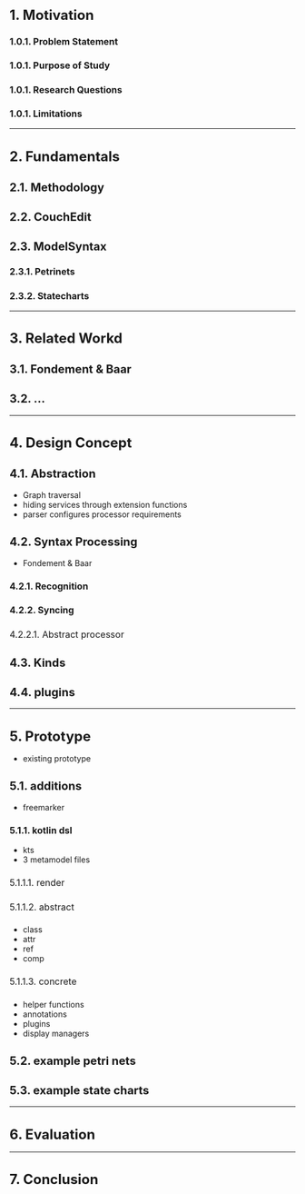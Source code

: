 <style>
body {
    counter-reset: h1
}

h1 {
    font-size: 1.5rem !important;
    counter-reset: h2
}

h2 {
    font-size: 1.25rem !important;
    counter-reset: h3
}

h3 {
    font-size: 1.0rem !important;
    counter-reset: h4
}

h4 {
  font-size: 1.0rem !important;
  font-weight: normal !important;
}

h1:before {
    counter-increment: h1;
    content: counter(h1) ". "
}

h2:before {
    counter-increment: h2;
    content: counter(h1) "." counter(h2) ". "
}

h3:before {
    counter-increment: h3;
    content: counter(h1) "." counter(h2) "." counter(h3) ". "
}

h4:before {
    counter-increment: h4;
    content: counter(h1) "." counter(h2) "." counter(h3) "." counter(h4) ". "
}
</style>


# Motivation

### Problem Statement

### Purpose of Study

### Research Questions

### Limitations

----
# Fundamentals
## Methodology

## CouchEdit

## ModelSyntax
### Petrinets

### Statecharts

----
# Related Workd
## Fondement & Baar

## ...


----
# Design Concept


## Abstraction
- Graph traversal
- hiding services through extension functions
- parser configures processor requirements


## Syntax Processing
- Fondement & Baar
### Recognition

### Syncing

#### Abstract processor



## Kinds

## plugins

----
# Prototype
- existing prototype

## additions
- freemarker

### kotlin dsl
 - kts
 - 3 metamodel files

 #### render

 #### abstract
 - class
 - attr
 - ref
 - comp

 #### concrete
 - helper functions
 - annotations
 - plugins
 - display managers

## example petri nets
## example state charts

----
# Evaluation

----
# Conclusion




